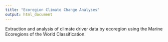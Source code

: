```yaml
---
title: "Ecoregion Climate Change Analyses"
output: html_document
---
```


Extraction and analysis of climate driver data by ecoregion using the Marine Ecoregions of the World Classification.